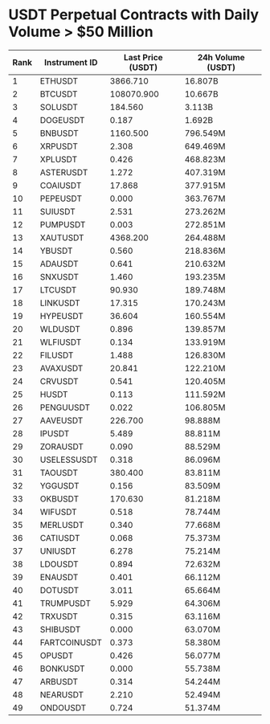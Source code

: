 # USDT Perpetual Contracts with Daily Volume > $50 Million

| Rank | Instrument ID | Last Price (USDT) | 24h Volume (USDT) |
|------|---------------|-------------------|-------------------|
| 1 | ETHUSDT | 3866.710 | 16.807B |
| 2 | BTCUSDT | 108070.900 | 10.667B |
| 3 | SOLUSDT | 184.560 | 3.113B |
| 4 | DOGEUSDT | 0.187 | 1.692B |
| 5 | BNBUSDT | 1160.500 | 796.549M |
| 6 | XRPUSDT | 2.308 | 649.469M |
| 7 | XPLUSDT | 0.426 | 468.823M |
| 8 | ASTERUSDT | 1.272 | 407.319M |
| 9 | COAIUSDT | 17.868 | 377.915M |
| 10 | PEPEUSDT | 0.000 | 363.767M |
| 11 | SUIUSDT | 2.531 | 273.262M |
| 12 | PUMPUSDT | 0.003 | 272.851M |
| 13 | XAUTUSDT | 4368.200 | 264.488M |
| 14 | YBUSDT | 0.560 | 218.836M |
| 15 | ADAUSDT | 0.641 | 210.632M |
| 16 | SNXUSDT | 1.460 | 193.235M |
| 17 | LTCUSDT | 90.930 | 189.748M |
| 18 | LINKUSDT | 17.315 | 170.243M |
| 19 | HYPEUSDT | 36.604 | 160.554M |
| 20 | WLDUSDT | 0.896 | 139.857M |
| 21 | WLFIUSDT | 0.134 | 133.919M |
| 22 | FILUSDT | 1.488 | 126.830M |
| 23 | AVAXUSDT | 20.841 | 122.210M |
| 24 | CRVUSDT | 0.541 | 120.405M |
| 25 | HUSDT | 0.113 | 111.592M |
| 26 | PENGUUSDT | 0.022 | 106.805M |
| 27 | AAVEUSDT | 226.700 | 98.888M |
| 28 | IPUSDT | 5.489 | 88.811M |
| 29 | ZORAUSDT | 0.090 | 88.529M |
| 30 | USELESSUSDT | 0.318 | 86.096M |
| 31 | TAOUSDT | 380.400 | 83.811M |
| 32 | YGGUSDT | 0.156 | 83.509M |
| 33 | OKBUSDT | 170.630 | 81.218M |
| 34 | WIFUSDT | 0.518 | 78.744M |
| 35 | MERLUSDT | 0.340 | 77.668M |
| 36 | CATIUSDT | 0.068 | 75.373M |
| 37 | UNIUSDT | 6.278 | 75.214M |
| 38 | LDOUSDT | 0.894 | 72.632M |
| 39 | ENAUSDT | 0.401 | 66.112M |
| 40 | DOTUSDT | 3.011 | 65.664M |
| 41 | TRUMPUSDT | 5.929 | 64.306M |
| 42 | TRXUSDT | 0.315 | 63.116M |
| 43 | SHIBUSDT | 0.000 | 63.070M |
| 44 | FARTCOINUSDT | 0.373 | 58.380M |
| 45 | OPUSDT | 0.426 | 56.077M |
| 46 | BONKUSDT | 0.000 | 55.738M |
| 47 | ARBUSDT | 0.314 | 54.244M |
| 48 | NEARUSDT | 2.210 | 52.494M |
| 49 | ONDOUSDT | 0.724 | 51.374M |
